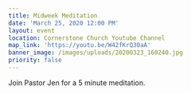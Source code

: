 ```yaml
---
title: Midweek Meditation
date: 'March 25, 2020 12:00 PM'
layout: event
location: Cornerstone Church Youtube Channel
map_link: 'https://youtu.be/W42fKrQ30aA'
banner_image: /images/uploads/20200323_160240.jpg
priority: false
---
```

Join Pastor Jen for a 5 minute meditation.